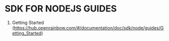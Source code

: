 # SDK FOR NODEJS GUIDES
1. Getting Started (https://hub.openrainbow.com/#/documentation/doc/sdk/node/guides/Getting_Started)